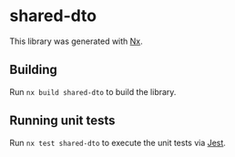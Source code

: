 # shared-dto

This library was generated with [Nx](https://nx.dev).

## Building

Run `nx build shared-dto` to build the library.

## Running unit tests

Run `nx test shared-dto` to execute the unit tests via [Jest](https://jestjs.io).
